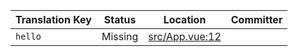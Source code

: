 | Translation Key | Status | Location | Committer |
|-----------------|--------|----------|-----------|
| `hello` | Missing | [src/App.vue:12](https://github.com/staging-gh-org/testRepo/blob/d3ff3a305a872024a40bd1672c3105527612f8a2/src/App.vue#L12) |  |
